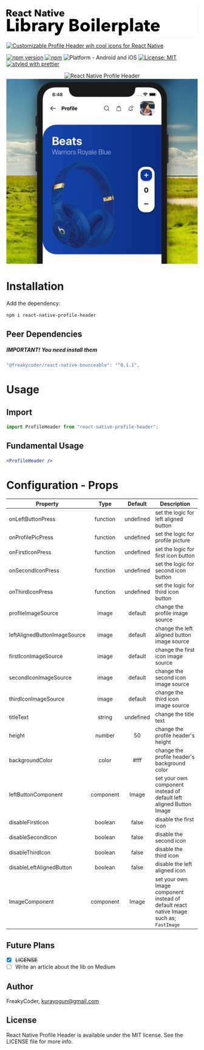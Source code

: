 <img alt="React Native Profile Header" src="assets/logo.png" width="1050"/>

[![Customizable Profile Header wih cool icons for React Native](https://img.shields.io/badge/-Customizable%20Profile%20Header%20wih%20cool%20icons%20for%20React%20Native-orange?style=for-the-badge)](https://github.com/WrathChaos/react-native-profile-header)

[![npm version](https://img.shields.io/npm/v/react-native-profile-header.svg?style=for-the-badge)](https://www.npmjs.com/package/react-native-profile-header)
[![npm](https://img.shields.io/npm/dt/react-native-profile-header.svg?style=for-the-badge)](https://www.npmjs.com/package/react-native-profile-header)
![Platform - Android and iOS](https://img.shields.io/badge/platform-Android%20%7C%20iOS-blue.svg?style=for-the-badge)
[![License: MIT](https://img.shields.io/badge/License-MIT-green.svg?style=for-the-badge)](https://opensource.org/licenses/MIT)
[![styled with prettier](https://img.shields.io/badge/styled_with-prettier-ff69b4.svg?style=for-the-badge)](https://github.com/prettier/prettier)

<p align="center">
  <img alt="React Native Profile Header"
        src="assets/Screenshots/RN-Profile-Header.gif" />
  <img alt="React Native Profile Header"
        src="assets/Screenshots/RN-Profile-Header.png" />
</p>

# Installation

Add the dependency:

```bash
npm i react-native-profile-header
```

## Peer Dependencies

<h5><i>IMPORTANT! You need install them</i></h5>

```js
"@freakycoder/react-native-bounceable": "^0.1.1",
```

# Usage

## Import

```jsx
import ProfileHeader from "react-native-profile-header";
```

## Fundamental Usage

```jsx
<ProfileHeader />
```

# Configuration - Props

| Property                     |   Type    |  Default  | Description                                                                             |
| ---------------------------- | :-------: | :-------: | --------------------------------------------------------------------------------------- |
| onLeftButtonPress            | function  | undefined | set the logic for left aligned button                                                   |
| onProfilePicPress            | function  | undefined | set the logic for profile picture                                                       |
| onFirstIconPress             | function  | undefined | set the logic for first icon button                                                     |
| onSecondIconPress            | function  | undefined | set the logic for second icon button                                                    |
| onThirdIconPress             | function  | undefined | set the logic for third icon button                                                     |
| profileImageSource           |   image   |  default  | change the profile image source                                                         |
| leftAlignedButtonImageSource |   image   |  default  | change the left aligned button image source                                             |
| firstIconImageSource         |   image   |  default  | change the first icon image source                                                      |
| secondIconImageSource        |   image   |  default  | change the second icon image source                                                     |
| thirdIconImageSource         |   image   |  default  | change the third icon image source                                                      |
| titleText                    |  string   | undefined | change the title text                                                                   |
| height                       |  number   |    50     | change the profile header's height                                                      |
| backgroundColor              |   color   |   #fff    | change the profile header's background color                                            |
| leftButtonComponent          | component |   Image   | set your own component instead of default left aligned Button Image                     |
| disableFirstIcon             |  boolean  |   false   | disable the first icon                                                                  |
| disableSecondIcon            |  boolean  |   false   | disable the second icon                                                                 |
| disableThirdIcon             |  boolean  |   false   | disable the third icon                                                                  |
| disableLeftAlignedButton     |  boolean  |   false   | disable the left aligned icon                                                           |
| ImageComponent               | component |   Image   | set your own Image component instead of default react native Image such as; `FastImage` |

## Future Plans

- [x] ~~LICENSE~~
- [ ] Write an article about the lib on Medium

## Author

FreakyCoder, kurayogun@gmail.com

## License

React Native Profile Header is available under the MIT license. See the LICENSE file for more info.
